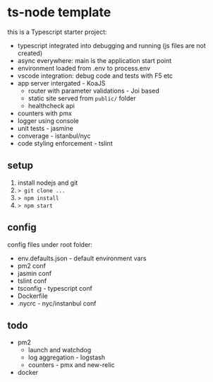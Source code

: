 # ts-node template
this is a Typescript starter project:
- typescript integrated into debugging and running (js files are not created)
- async everywhere: main is the application start point
- environment loaded from .env to process.env
- vscode integration: debug code and tests with F5 etc
- app server intergated - KoaJS
   - router with parameter validations - Joi based
   - static site served from ```public/``` folder
   - healthcheck api
- counters with pmx
- logger using console
- unit tests - jasmine
- converage - istanbul/nyc
- code styling enforcement - tslint

## setup
1. install nodejs and git
1. ```> git clone ...```
1. ```> npm install```
1. ```> npm start```

## config
config files under root folder:
- env.defaults.json - default environment vars
- pm2 conf
- jasmin conf
- tslint conf
- tsconfig - typescript conf
- Dockerfile
- .nycrc - nyc/instanbul conf

## todo
- pm2
  - launch and watchdog
  - log aggregation - logstash
  - counters - pmx and new-relic
- docker
